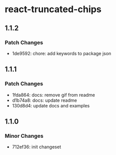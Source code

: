 # react-truncated-chips

## 1.1.2

### Patch Changes

- 1de9592: chore: add keywords to package json

## 1.1.1

### Patch Changes

- 1fda864: docs: remove gif from readme
- d1b74a8: docs: update readme
- 130d8d4: update docs and examples

## 1.1.0

### Minor Changes

- 712ef36: init changeset
